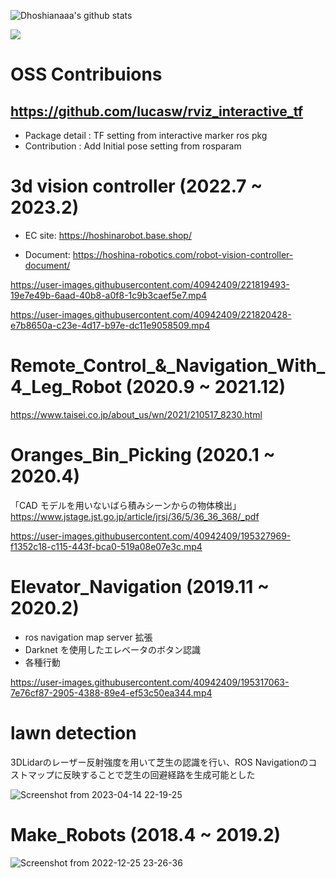 
![Dhoshianaaa's github stats](https://github-readme-stats.vercel.app/api?username=hoshianaaa&count_private=true&show_icons=true&theme=radical)

![](https://github-profile-summary-cards.vercel.app/api/cards/profile-details?username=hoshianaaa&theme=vue)

<!--
**hoshianaaa/hoshianaaa** is a ✨ _special_ ✨ repository because its `README.md` (this file) appears on your GitHub profile.

Here are some ideas to get you started:

- 🔭 I’m currently working on ...
- 🌱 I’m currently learning ...
- 👯 I’m looking to collaborate on ...
- 🤔 I’m looking for help with ...
- 💬 Ask me about ...
- 📫 How to reach me: ...
- 😄 Pronouns: ...
- ⚡ Fun fact: ...
-->

# OSS Contribuions

##  https://github.com/lucasw/rviz_interactive_tf

- Package detail : TF setting from interactive marker ros pkg
- Contribution : Add Initial pose setting from rosparam

# 3d vision controller (2022.7 ~ 2023.2)

- EC site: https://hoshinarobot.base.shop/

- Document: https://hoshina-robotics.com/robot-vision-controller-document/


https://user-images.githubusercontent.com/40942409/221819493-19e7e49b-6aad-40b8-a0f8-1c9b3caef5e7.mp4

https://user-images.githubusercontent.com/40942409/221820428-e7b8650a-c23e-4d17-b97e-dc11e9058509.mp4  


# Remote_Control_&_Navigation_With_4_Leg_Robot (2020.9 ~ 2021.12)

https://www.taisei.co.jp/about_us/wn/2021/210517_8230.html

# Oranges_Bin_Picking (2020.1 ~ 2020.4)

「CAD モデルを用いないばら積みシーンからの物体検出」  
https://www.jstage.jst.go.jp/article/jrsj/36/5/36_36_368/_pdf

https://user-images.githubusercontent.com/40942409/195327969-f1352c18-c115-443f-bca0-519a08e07e3c.mp4  

# Elevator_Navigation (2019.11 ~ 2020.2)

- ros navigation map server 拡張
- Darknet を使用したエレベータのボタン認識
- 各種行動

https://user-images.githubusercontent.com/40942409/195317063-7e76cf87-2905-4388-89e4-ef53c50ea344.mp4  

# lawn detection

3DLidarのレーザー反射強度を用いて芝生の認識を行い、ROS Navigationのコストマップに反映することで芝生の回避経路を生成可能とした

![Screenshot from 2023-04-14 22-19-25](https://user-images.githubusercontent.com/40942409/232055393-45b25433-1c32-461f-934f-9b0d14e570ef.png)

# Make_Robots (2018.4 ~ 2019.2)

![Screenshot from 2022-12-25 23-26-36](https://user-images.githubusercontent.com/40942409/209471843-2e2f6aaa-6c83-4b5b-b2bb-4b99f88fd4e7.png)
